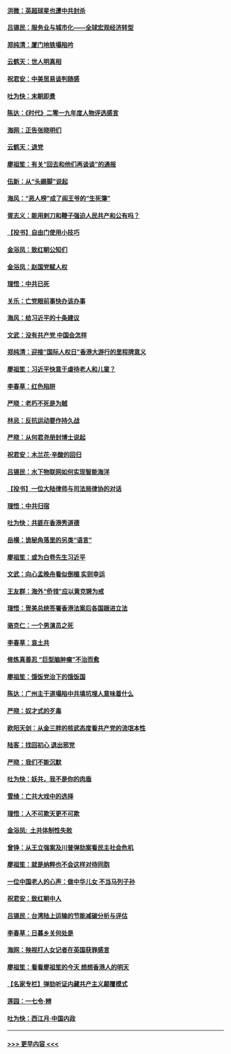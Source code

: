 #### [洪微：英超球星也遭中共封杀](../pages/nsc993/n11727243.md?t=12180444) 
#### [吕锡民：服务业与城市化——全球宏观经济转型](../pages/nsc993/n11725845.md?t=12180444) 
#### [郑纯清：厦门地铁塌陷吟](../pages/nsc993/n11725813.md?t=12180444) 
#### [云鹤天：世人明真相](../pages/nsc993/n11725621.md?t=12180444) 
#### [祝君安：中美贸易谈判随感](../pages/nsc993/n11725609.md?t=12180444) 
#### [吐为快：末朝即景](../pages/nsc993/n11723365.md?t=12180444) 
#### [陈达：《时代》二零一九年度人物评选感言](../pages/nsc993/n11723337.md?t=12180444) 
#### [海网：正告张晓明们](../pages/nsc993/n11723228.md?t=12180444) 
#### [云鹤天：退党](../pages/nsc993/n11723056.md?t=12180444) 
#### [廖祖笙：有关“回去和他们再谈谈”的通报](../pages/nsc993/n11722442.md?t=12180444) 
#### [伍新：从“头踢脚”说起](../pages/nsc993/n11722429.md?t=12180444) 
#### [海风：“恶人榜”成了阎王爷的“生死簿”](../pages/nsc993/n11722272.md?t=12180444) 
#### [胥志义：能用剌刀和鞭子强迫人民共产和公有吗？](../pages/nsc993/n11720569.md?t=12180444) 
#### [【投书】自由门使用小技巧](../pages/nsc993/n11720180.md?t=12180444) 
#### [金浴凤：致红朝公知们](../pages/nsc993/n11720563.md?t=12180444) 
#### [金浴凤：赵国党赋人权](../pages/nsc993/n11720533.md?t=12180444) 
#### [理悟：中共已死](../pages/nsc993/n11720233.md?t=12180444) 
#### [关乐：亡党眼前事快办该办事](../pages/nsc993/n11719160.md?t=12180444) 
#### [海风：给习近平的十条建议](../pages/nsc993/n11717616.md?t=12180444) 
#### [文武：没有共产党 中国会怎样](../pages/nsc993/n11717584.md?t=12180444) 
#### [郑纯清：迎接“国际人权日”香港大游行的里程牌意义](../pages/nsc993/n11717417.md?t=12180444) 
#### [廖祖笙：习近平快意于虐待老人和儿童？](../pages/nsc993/n11715313.md?t=12180444) 
#### [李春草：红色陷阱](../pages/nsc993/n11715029.md?t=12180444) 
#### [严晓：老朽不死是为贼](../pages/nsc993/n11712910.md?t=12180444) 
#### [林忌：反抗运动要作持久战](../pages/nsc993/n11712623.md?t=12180444) 
#### [严晓：从何君尧册封博士说起](../pages/nsc993/n11712465.md?t=12180444) 
#### [祝君安：木兰花·辛酸的回归](../pages/nsc993/n11712381.md?t=12180444) 
#### [吕锡民：水下物联网如何实现智能海洋](../pages/nsc993/n11711158.md?t=12180444) 
#### [【投书】一位大陆律师与司法局律协的对话](../pages/nsc993/n11709675.md?t=12180444) 
#### [理悟：中共归宿](../pages/nsc993/n11710059.md?t=12180444) 
#### [吐为快：共匪在香港秀道德](../pages/nsc993/n11709979.md?t=12180444) 
#### [岳横：诡秘角落里的另类“语言”](../pages/nsc993/n11709792.md?t=12180444) 
#### [廖祖笙：或为白卷先生习近平](../pages/nsc993/n11708330.md?t=12180444) 
#### [文武：向心孟晚舟看似倒楣 实则幸运](../pages/nsc993/n11708236.md?t=12180444) 
#### [王友群：海外“侨领”应以黄克锵为戒](../pages/nsc993/n11706176.md?t=12180444) 
#### [理悟：贺美总统签署香港法案后各国跟进立法](../pages/nsc993/n11706853.md?t=12180444) 
#### [骆克仁：一个男演员之死](../pages/nsc993/n11706677.md?t=12180444) 
#### [李春草：哀土共](../pages/nsc993/n11706255.md?t=12180444) 
#### [修炼真善忍 “巨型脑肿瘤”不治而愈](../pages/nsc993/n11705340.md?t=12180444) 
#### [廖祖笙：饿饭党治下的饿饭国](../pages/nsc993/n11705085.md?t=12180444) 
#### [陈达：广州主干道塌陷中共填坑埋人意味着什么](../pages/nsc993/n11705046.md?t=12180444) 
#### [严晓：奴才式的歹毒](../pages/nsc993/n11704826.md?t=12180444) 
#### [欧阳天剑：从金三胖的核武态度看共产党的流氓本性](../pages/nsc993/n11702238.md?t=12180444) 
#### [陆客：找回初心 退出邪党](../pages/nsc993/n11702213.md?t=12180444) 
#### [严晓：我们不能沉默](../pages/nsc993/n11702110.md?t=12180444) 
#### [吐为快：妖共，我不是你的肉盾](../pages/nsc993/n11701366.md?t=12180444) 
#### [雪绮：亡共大戏中的选择](../pages/nsc993/n11699922.md?t=12180444) 
#### [理悟：人不可欺天更不可欺](../pages/nsc993/n11699657.md?t=12180444) 
#### [金浴凤:  土共体制性失败](../pages/nsc993/n11699361.md?t=12180444) 
#### [曾铮：从王立强案及川普弹劾案看民主社会危机](../pages/nsc993/n11699318.md?t=12180444) 
#### [廖祖笙：就是纳粹也不会这样对待同胞](../pages/nsc993/n11697658.md?t=12180444) 
#### [一位中国老人的心声：做中华儿女 不当马列子孙](../pages/nsc993/n11697525.md?t=12180444) 
#### [祝君安：致红朝中人](../pages/nsc993/n11697518.md?t=12180444) 
#### [吕锡民：台湾陆上运输的节能减碳分析与评估](../pages/nsc993/n11694983.md?t=12180444) 
#### [李春草：日暮乡关何处是](../pages/nsc993/n11694805.md?t=12180444) 
#### [海网：殃视打人女记者在英国获罪感言](../pages/nsc993/n11693832.md?t=12180444) 
#### [廖祖笙：看看廖祖笙的今天 想想香港人的明天](../pages/nsc993/n11693707.md?t=12180444) 
#### [【名家专栏】弹劾听证内藏共产主义颠覆模式](../pages/nsc993/n11693563.md?t=12180444) 
#### [莲园：一七令‧辨](../pages/nsc993/n11692558.md?t=12180444) 
#### [吐为快：西江月·中国内政](../pages/nsc993/n11692071.md?t=12180444) 

----
#### [ >>> 更早内容 <<< ](../indexes/nsc993-earlier.md)
